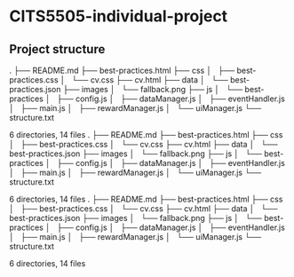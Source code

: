 # CITS5505-individual-project

## Project structure
.
├── README.md
├── best-practices.html
├── css
│   ├── best-practices.css
│   └── cv.css
├── cv.html
├── data
│   └── best-practices.json
├── images
│   └── fallback.png
├── js
│   └── best-practices
│       ├── config.js
│       ├── dataManager.js
│       ├── eventHandler.js
│       ├── main.js
│       ├── rewardManager.js
│       └── uiManager.js
└── structure.txt

6 directories, 14 files
.
├── README.md
├── best-practices.html
├── css
│   ├── best-practices.css
│   └── cv.css
├── cv.html
├── data
│   └── best-practices.json
├── images
│   └── fallback.png
├── js
│   └── best-practices
│       ├── config.js
│       ├── dataManager.js
│       ├── eventHandler.js
│       ├── main.js
│       ├── rewardManager.js
│       └── uiManager.js
└── structure.txt

6 directories, 14 files
.
├── README.md
├── best-practices.html
├── css
│   ├── best-practices.css
│   └── cv.css
├── cv.html
├── data
│   └── best-practices.json
├── images
│   └── fallback.png
├── js
│   └── best-practices
│       ├── config.js
│       ├── dataManager.js
│       ├── eventHandler.js
│       ├── main.js
│       ├── rewardManager.js
│       └── uiManager.js
└── structure.txt

6 directories, 14 files
